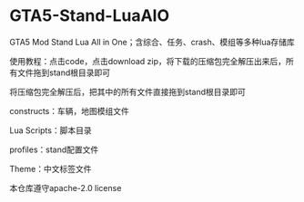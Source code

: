 # GTA5-Stand-LuaAIO
GTA5 Mod Stand Lua All in One；含综合、任务、crash、模组等多种lua存储库

使用教程：点击code，点击download zip，将下载的压缩包完全解压出来后，所有文件拖到stand根目录即可

将压缩包完全解压后，把其中的所有文件直接拖到stand根目录即可

constructs：车辆，地图模组文件

Lua Scripts：脚本目录

profiles：stand配置文件

Theme：中文标签文件

本仓库遵守apache-2.0 license